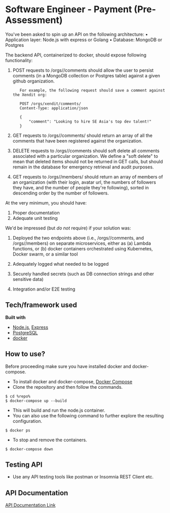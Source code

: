 # Software Engineer - Payment (Pre-Assessment)
You've been asked to spin up an API on the following architecture:
• Application layer: Node.js with express or Golang 
• Database: MongoDB or Postgres

The backend API, containerized to docker, should expose following functionality:

1. POST requests to /orgs/<org-name>/comments should allow the user to persist comments (in a MongoDB collection or Postgres table) against a given github organization. 

          For example, the following request should save a comment against the Xendit org:

          POST /orgs/xendit/comments/
          Content-Type: application/json

          { 
              "comment": "Looking to hire SE Asia's top dev talent!"
          }
2. GET requests to /orgs/<org-name>/comments/ should return an array of all the comments that have been registered against the organization. 

3. DELETE requests to /orgs/<org-name>/comments should soft delete all comments associated with a particular organization. We define a "soft delete" to mean that deleted items should not be returned in GET calls, but should remain in the database for emergency retrieval and audit purposes. 

4. GET requests to /orgs/<org-name>/members/ should return an array of members of an organization (with their login, avatar url, the numbers of followers they have, and the number of people they're following), sorted in descending order by the number of followers. 

At the very minimum, you should have:
1. Proper documentation
2. Adequate unit testing

We'd be impressed (but *do not* require) if your solution was:
1. Deployed the two endpoints above (i.e., /orgs/<org-name>/comments, and /orgs/<org-name>/members) on separate microservices, either as (a) Lambda functions, or (b) docker containers orchestrated using Kubernetes, Docker swarm, or a similar tool

2. Adequately logged what needed to be logged

3. Securely handled secrets (such as DB connection strings and other sensitive data)

4. Integration and/or E2E testing 

## Tech/framework used
<b>Built with</b>
- [Node.js](https://nodejs.org/en/), [Express](https://expressjs.com/)
- [PostgreSQL](https://www.postgresql.org)
- [docker](https://www.docker.com/)

## How to use?
Before proceeding make sure you have installed docker and docker-compose.
- To install docker and docker-compose, [Docker Compose](https://docs.docker.com/compose/)
- Clone the repository and then follow the commands.
```
$ cd %repo%
$ docker-compose up --build
```
- This will build and run the node.js container.
- You can also use the following command to further explore the resulting configuration.
```
$ docker ps
```
- To stop and remove the containers.
```
$ docker-compose down
```
## Testing API

- Use any API testing tools like postman or Insomnia REST Client etc.

## API Documentation

[API Documentation Link](https://documenter.getpostman.com/view/5135180/SVfTMmgs?version=latest)
